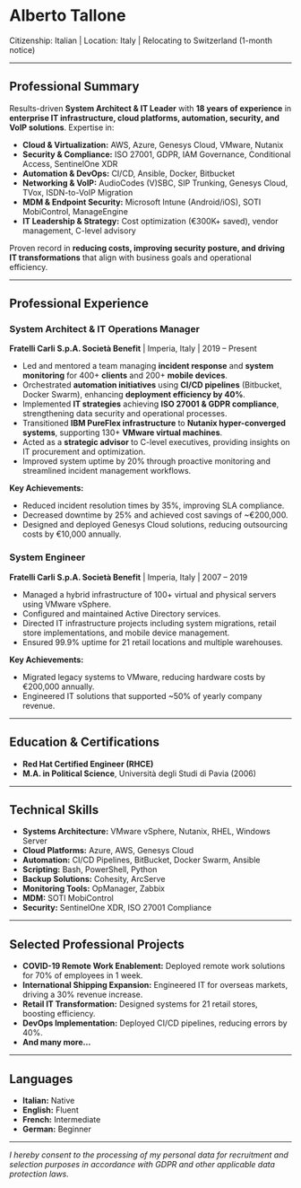 # **Alberto Tallone**

Citizenship: Italian | Location: Italy | Relocating to Switzerland (1-month notice)

---

## **Professional Summary**

Results-driven **System Architect & IT Leader** with **18 years of experience** in **enterprise IT infrastructure, cloud platforms, automation, security, and VoIP solutions**. Expertise in:

- **Cloud & Virtualization:** AWS, Azure, Genesys Cloud, VMware, Nutanix
- **Security & Compliance:** ISO 27001, GDPR, IAM Governance, Conditional Access, SentinelOne XDR
- **Automation & DevOps:** CI/CD, Ansible, Docker, Bitbucket
- **Networking & VoIP:** AudioCodes (V)SBC, SIP Trunking, Genesys Cloud, TVox, ISDN-to-VoIP Migration
- **MDM & Endpoint Security:** Microsoft Intune (Android/iOS), SOTI MobiControl, ManageEngine
- **IT Leadership & Strategy:** Cost optimization (€300K+ saved), vendor management, C-level advisory

Proven record in **reducing costs, improving security posture, and driving IT transformations** that align with business goals and operational efficiency.

---

## **Professional Experience**

### **System Architect & IT Operations Manager**

**Fratelli Carli S.p.A. Società Benefit** | Imperia, Italy | 2019 – Present

- Led and mentored a team managing **incident response** and **system monitoring** for 400+ **clients** and 200+ **mobile devices**.
- Orchestrated **automation initiatives** using **CI/CD pipelines** (Bitbucket, Docker Swarm), enhancing **deployment efficiency by 40%**.
- Implemented **IT strategies** achieving **ISO 27001 & GDPR compliance**, strengthening data security and operational processes.
- Transitioned **IBM PureFlex infrastructure** to **Nutanix hyper-converged systems**, supporting 130+ **VMware virtual machines**.
- Acted as a **strategic advisor** to C-level executives, providing insights on IT procurement and optimization.
- Improved system uptime by 20% through proactive monitoring and streamlined incident management workflows.

**Key Achievements:**

- Reduced incident resolution times by 35%, improving SLA compliance.
- Decreased downtime by 25% and achieved cost savings of ~€200,000.
- Designed and deployed Genesys Cloud solutions, reducing outsourcing costs by €10,000 annually.

### **System Engineer**

**Fratelli Carli S.p.A. Società Benefit** | Imperia, Italy | 2007 – 2019

- Managed a hybrid infrastructure of 100+ virtual and physical servers using VMware vSphere.
- Configured and maintained Active Directory services.
- Directed IT infrastructure projects including system migrations, retail store implementations, and mobile device management.
- Ensured 99.9% uptime for 21 retail locations and multiple warehouses.

**Key Achievements:**

- Migrated legacy systems to VMware, reducing hardware costs by €200,000 annually.
- Engineered IT solutions that supported ~50% of yearly company revenue.

---

## **Education & Certifications**

- **Red Hat Certified Engineer (RHCE)**
- **M.A. in Political Science**, Università degli Studi di Pavia (2006)

---

## **Technical Skills**

- **Systems Architecture:** VMware vSphere, Nutanix, RHEL, Windows Server
- **Cloud Platforms:** Azure, AWS, Genesys Cloud
- **Automation:** CI/CD Pipelines, BitBucket, Docker Swarm, Ansible
- **Scripting:** Bash, PowerShell, Python
- **Backup Solutions:** Cohesity, ArcServe
- **Monitoring Tools:** OpManager, Zabbix
- **MDM:** SOTI MobiControl
- **Security:** SentinelOne XDR, ISO 27001 Compliance

---

## **Selected Professional Projects**

- **COVID-19 Remote Work Enablement:** Deployed remote work solutions for 70% of employees in 1 week.
- **International Shipping Expansion:** Engineered IT for overseas markets, driving a 30% revenue increase.
- **Retail IT Transformation:** Designed systems for 21 retail stores, boosting efficiency.
- **DevOps Implementation:** Deployed CI/CD pipelines, reducing errors by 40%.
- **And many more…**

---

## **Languages**

- **Italian:** Native
- **English:** Fluent
- **French:** Intermediate
- **German:** Beginner

---

_I hereby consent to the processing of my personal data for recruitment and selection purposes in accordance with GDPR and other applicable data protection laws._
